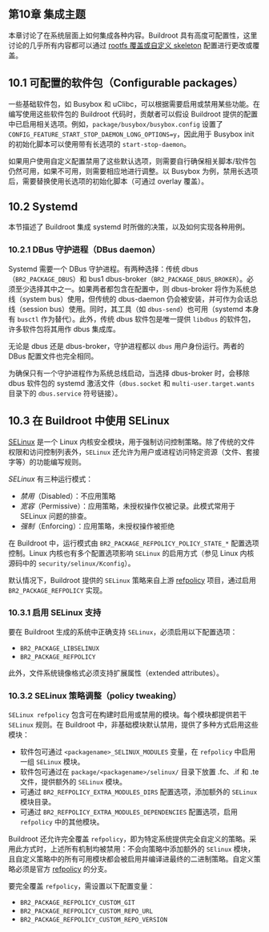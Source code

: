 ## 第10章 集成主题

本章讨论了在系统层面上如何集成各种内容。Buildroot 具有高度可配置性，这里讨论的几乎所有内容都可以通过 [rootfs 覆盖或自定义 skeleton](https://buildroot.org/downloads/manual/manual.html#rootfs-custom) 配置进行更改或覆盖。

## 10.1 可配置的软件包（Configurable packages）

一些基础软件包，如 Busybox 和 uClibc，可以根据需要启用或禁用某些功能。在编写使用这些软件包的 Buildroot 代码时，贡献者可以假设 Buildroot 提供的配置中已启用相关选项。例如，`package/busybox/busybox.config` 设置了 `CONFIG_FEATURE_START_STOP_DAEMON_LONG_OPTIONS=y`，因此用于 Busybox init 的初始化脚本可以使用带有长选项的 `start-stop-daemon`。

如果用户使用自定义配置禁用了这些默认选项，则需要自行确保相关脚本/软件包仍然可用，如果不可用，则需要相应地进行调整。以 Busybox 为例，禁用长选项后，需要替换使用长选项的初始化脚本（可通过 overlay 覆盖）。

## 10.2 Systemd

本节描述了 Buildroot 集成 systemd 时所做的决策，以及如何实现各种用例。

### 10.2.1 DBus 守护进程（DBus daemon）

Systemd 需要一个 DBus 守护进程。有两种选择：传统 dbus（`BR2_PACKAGE_DBUS`）和 bus1 dbus-broker（`BR2_PACKAGE_DBUS_BROKER`）。必须至少选择其中之一。如果两者都包含在配置中，则 dbus-broker 将作为系统总线（system bus）使用，但传统的 dbus-daemon 仍会被安装，并可作为会话总线（session bus）使用。同时，其工具（如 `dbus-send`）也可用（systemd 本身有 `busctl` 作为替代）。此外，传统 dbus 软件包是唯一提供 `libdbus` 的软件包，许多软件包将其用作 dbus 集成库。

无论是 dbus 还是 dbus-broker，守护进程都以 `dbus` 用户身份运行。两者的 DBus 配置文件也完全相同。

为确保只有一个守护进程作为系统总线启动，当选择 dbus-broker 时，会移除 dbus 软件包的 systemd 激活文件（`dbus.socket` 和 `multi-user.target.wants` 目录下的 `dbus.service` 符号链接）。

## 10.3 在 Buildroot 中使用 SELinux

[SELinux](https://selinuxproject.org/) 是一个 Linux 内核安全模块，用于强制访问控制策略。除了传统的文件权限和访问控制列表外，`SELinux` 还允许为用户或进程访问特定资源（文件、套接字等）的功能编写规则。

*SELinux* 有三种运行模式：

- *禁用*（Disabled）：不应用策略
- *宽容*（Permissive）：应用策略，未授权操作仅被记录。此模式常用于 SELinux 问题的排查。
- *强制*（Enforcing）：应用策略，未授权操作被拒绝

在 Buildroot 中，运行模式由 `BR2_PACKAGE_REFPOLICY_POLICY_STATE_*` 配置选项控制。Linux 内核也有多个配置选项影响 `SELinux` 的启用方式（参见 Linux 内核源码中的 `security/selinux/Kconfig`）。

默认情况下，Buildroot 提供的 `SELinux` 策略来自上游 [refpolicy](https://github.com/SELinuxProject/refpolicy) 项目，通过启用 `BR2_PACKAGE_REFPOLICY` 实现。

### 10.3.1 启用 SELinux 支持

要在 Buildroot 生成的系统中正确支持 `SELinux`，必须启用以下配置选项：

- `BR2_PACKAGE_LIBSELINUX`
- `BR2_PACKAGE_REFPOLICY`

此外，文件系统镜像格式必须支持扩展属性（extended attributes）。

### 10.3.2 SELinux 策略调整（policy tweaking）

`SELinux refpolicy` 包含可在构建时启用或禁用的模块。每个模块都提供若干 `SELinux` 规则。在 Buildroot 中，非基础模块默认禁用，提供了多种方式启用这些模块：

- 软件包可通过 `<packagename>_SELINUX_MODULES` 变量，在 `refpolicy` 中启用一组 `SELinux` 模块。
- 软件包可通过在 `package/<packagename>/selinux/` 目录下放置 .fc、.if 和 .te 文件，提供额外的 `SELinux` 模块。
- 可通过 `BR2_REFPOLICY_EXTRA_MODULES_DIRS` 配置选项，添加额外的 `SELinux` 模块目录。
- 可通过 `BR2_REFPOLICY_EXTRA_MODULES_DEPENDENCIES` 配置选项，启用 `refpolicy` 中的其他模块。

Buildroot 还允许完全覆盖 `refpolicy`，即为特定系统提供完全自定义的策略。采用此方式时，上述所有机制均被禁用：不会向策略中添加额外的 `SElinux` 模块，且自定义策略中的所有可用模块都会被启用并编译进最终的二进制策略。自定义策略必须是官方 [refpolicy](https://github.com/SELinuxProject/refpolicy) 的分支。

要完全覆盖 `refpolicy`，需设置以下配置变量：

- `BR2_PACKAGE_REFPOLICY_CUSTOM_GIT`
- `BR2_PACKAGE_REFPOLICY_CUSTOM_REPO_URL`
- `BR2_PACKAGE_REFPOLICY_CUSTOM_REPO_VERSION`

